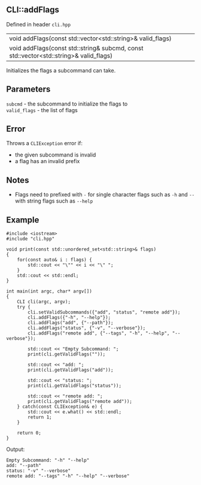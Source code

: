 ## CLI::addFlags
Defined in header `cli.hpp`

| |
| --- |
| void addFlags(const std::vector\<std::string>& valid_flags) |
| void addFlags(const std::string& subcmd, const std::vector\<std::string>& valid_flags) |

Initializes the flags a subcommand can take.

## Parameters
`subcmd` - the subcommand to initialize the flags to \
`valid_flags` - the list of flags

## Error
Throws a `CLIException` error if:
- the given subcommand is invalid
- a flag has an invalid prefix

## Notes
- Flags need to prefixed with `-` for single character flags such as `-h` and `--` with string flags such as `--help`
  
## Example
```
#include <iostream>
#include "cli.hpp"

void print(const std::unordered_set<std::string>& flags)
{
    for(const auto& i : flags) {
        std::cout << "\"" << i << "\" ";
    }
    std::cout << std::endl;
}

int main(int argc, char* argv[])
{
    CLI cli(argc, argv);
    try {
        cli.setValidSubcommands({"add", "status", "remote add"});
        cli.addFlags({"-h", "--help"});
        cli.addFlags("add", {"--path"});
        cli.addFlags("status", {"-v", "--verbose"});
        cli.addFlags("remote add", {"--tags", "-h", "--help", "--verbose"});

        std::cout << "Empty Subcommand: ";
        print(cli.getValidFlags(""));

        std::cout << "add: ";
        print(cli.getValidFlags("add"));

        std::cout << "status: ";
        print(cli.getValidFlags("status"));

        std::cout << "remote add: ";
        print(cli.getValidFlags("remote add"));
    } catch(const CLIException& e) {
        std::cout << e.what() << std::endl;
        return 1;
    }

    return 0;
}
```

Output:
```
Empty Subcommand: "-h" "--help" 
add: "--path"
status: "-v" "--verbose"
remote add: "--tags" "-h" "--help" "--verbose"
```